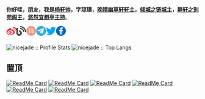 **你好哇，朋友，我是[杨轩帅](https://aboutme.lovejade.cn/)，字琼璞，[晚晴幽草轩轩主](https://www.jeffjade.com)，[倾城之链城主](https://nicelinks.site)，[静轩之别苑阁主](https://quickapp.lovejade.cn/)，[悠然宜想亭主持](https://forum.lovejade.cn/)**。

<a href="https://weibo.com/jeffjade">
  <img align="left" alt="杨琼璞 | 新浪微博" width="26px" src="https://github.com/nicejade/nicejade/blob/master/icon/weibo.svg" />
</a>
<a href="https://www.jeffjade.com">
  <img align="left" alt="杨琼璞 | 晚晴幽草轩" width="26px" src="https://github.com/nicejade/nicejade/blob/master/icon/blog.svg" />
</a >
<a href="https://www.jianshu.com/u/9aae3d8f4c3d">
  <img align="left" alt="杨琼璞 | 简书" width="26px" src="https://github.com/nicejade/nicejade/blob/master/icon/jianshu.svg" />
</a >
<a href="https://t.me/nicejade">
  <img align="left" alt="杨琼璞 | 电报" width="26px" src="https://github.com/nicejade/nicejade/blob/master/icon/telegram.svg" />
</a>
<a href="https://twitter.com/nicejadeyang">
  <img align="left" alt="杨琼璞 | Twitter" width="26px" src="https://github.com/nicejade/nicejade/blob/master/icon/twitter.svg" />
</a>
<a href="https://www.facebook.com/nice.jade.yang">
  <img align="left" alt="杨琼璞 | Facebook" width="26px" src="https://github.com/nicejade/nicejade/blob/master/icon/facebook.svg" />
</a>

<br />
<br />
<p align="left">
  <img heigth="195" src="https://github-readme-stats-ruby-one.vercel.app/api?username=nicejade&show_icons=true&theme=synthwave" alt="nicejade :: Profile Stats" />
  <img height="195" src="https://github-readme-stats-ruby-one.vercel.app/api/top-langs/?username=nicejade&langs_count=10&theme=synthwave&layout=compact" alt="nicejade :: Top Langs" />
</p>

## 置顶
<p align="left">
 
[![ReadMe Card](https://github-readme-stats-ruby-one.vercel.app/api/pin/?username=nicejade&repo=arya-jarvis&theme=radical&PAT_1)](https://github.com/nicejade/arya-jarvis) 
[![ReadMe Card](https://github-readme-stats-ruby-one.vercel.app/api/pin/?username=nicejade&repo=awesome-quickapp&theme=cobalt)](https://github.com/nicejade/awesome-quickapp)
[![ReadMe Card](https://github-readme-stats-ruby-one.vercel.app/api/pin/?username=nicejade&repo=nice-front-end-tutorial&theme=merko)](https://github.com/nicejade/nice-front-end-tutorial)
[![ReadMe Card](https://github-readme-stats-ruby-one.vercel.app/api/pin/?username=nicejade&repo=nicelinks-weekly&theme=dracula)](https://github.com/nicejade/nicelinks-weekly) 
[![ReadMe Card](https://github-readme-stats-ruby-one.vercel.app/api/pin/?username=nicejade&repo=vuepress-web-app&theme=synthwave)](https://github.com/nicejade/vuepress-web-app) 
[![ReadMe Card](https://github-readme-stats-ruby-one.vercel.app/api/pin/?username=nicejade&repo=www.lovejade.cn&theme=gruvbox)](https://github.com/nicejade/www.lovejade.cn)
</p>

